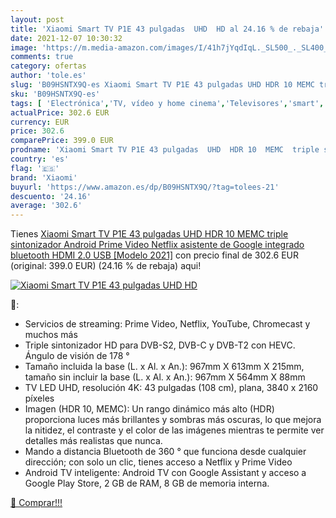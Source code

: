 ```yaml
---
layout: post
title: 'Xiaomi Smart TV P1E 43 pulgadas  UHD  HD al 24.16 % de rebaja'
date: 2021-12-07 10:30:32
image: 'https://m.media-amazon.com/images/I/41h7jYqdIqL._SL500_._SL400_.jpg'
comments: true
category: ofertas
author: 'tole.es'
slug: 'B09HSNTX9Q-es Xiaomi Smart TV P1E 43 pulgadas UHD HDR 10 MEMC triple...'
sku: 'B09HSNTX9Q-es'
tags: [ 'Electrónica','TV, vídeo y home cinema','Televisores','smart','tv','xiaomi', ]
actualPrice: 302.6 EUR
currency: EUR
price: 302.6
comparePrice: 399.0 EUR
prodname: 'Xiaomi Smart TV P1E 43 pulgadas  UHD  HDR 10  MEMC  triple sintonizador  Android  Prime Video  Netflix  asistente de Google integrado  bluetooth  HDMI 2.0  USB  [Modelo 2021]'
country: 'es'
flag: '🇪🇸'
brand: 'Xiaomi'
buyurl: 'https://www.amazon.es/dp/B09HSNTX9Q/?tag=tolees-21'
descuento: '24.16'
average: '302.6'
---
```


Tienes [Xiaomi Smart TV P1E 43 pulgadas  UHD  HDR 10  MEMC  triple sintonizador  Android  Prime Video  Netflix  asistente de Google integrado  bluetooth  HDMI 2.0  USB  [Modelo 2021]](https://www.amazon.es/dp/B09HSNTX9Q/?tag=tolees-21) con precio final de  302.6 EUR (original: 399.0 EUR) (24.16 %  de rebaja) aqui!

[![Xiaomi Smart TV P1E 43 pulgadas  UHD  HD](https://m.media-amazon.com/images/I/41h7jYqdIqL._SL500_._SL400_.jpg)](https://www.amazon.es/dp/B09HSNTX9Q/?tag=tolees-21)

🔎:

- Servicios de streaming: Prime Video, Netflix, YouTube, Chromecast y muchos más
- Triple sintonizador HD para DVB-S2, DVB-C y DVB-T2 con HEVC. Ángulo de visión de 178 °
- Tamaño incluida la base (L. x Al. x An.): 967mm X 613mm X 215mm, tamaño sin incluir la base (L. x Al. x An.): 967mm X 564mm X 88mm
- TV LED UHD, resolución 4K: 43 pulgadas (108 cm), plana, 3840 x 2160 píxeles
- Imagen (HDR 10, MEMC): Un rango dinámico más alto (HDR) proporciona luces más brillantes y sombras más oscuras, lo que mejora la nitidez, el contraste y el color de las imágenes mientras te permite ver detalles más realistas que nunca.
- Mando a distancia Bluetooth de 360 ° que funciona desde cualquier dirección; con solo un clic, tienes acceso a Netflix y Prime Video
- Android TV inteligente: Android TV con Google Assistant y acceso a Google Play Store, 2 GB de RAM, 8 GB de memoria interna.

[🛒 Comprar!!!](https://www.amazon.es/dp/B09HSNTX9Q/?tag=tolees-21)
